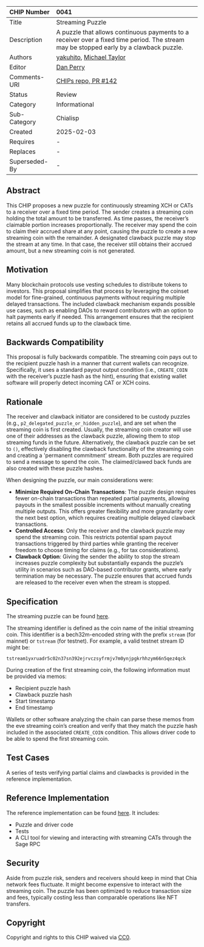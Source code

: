 CHIP Number   | 0041
:-------------|:----
Title         | Streaming Puzzle
Description   | A puzzle that allows continuous payments to a receiver over a fixed time period. The stream may be stopped early by a clawback puzzle.
Authors       | [yakuhito](https://github.com/yakuhito), [Michael Taylor](https://github.com/MichaelTaylor3D)
Editor        | [Dan Perry](https://github.com/danieljperry)
Comments-URI  | [CHIPs repo, PR #142](https://github.com/Chia-Network/chips/pull/142)
Status        | Review
Category      | Informational
Sub-Category  | Chialisp
Created       | 2025-02-03
Requires      | -
Replaces      | -
Superseded-By | -

## Abstract
This CHIP proposes a new puzzle for continuously streaming XCH or CATs to a receiver over a fixed time period. The sender creates a streaming coin holding the total amount to be transferred. As time passes, the receiver’s claimable portion increases proportionally. The receiver may spend the coin to claim their accrued share at any point, causing the puzzle to create a new streaming coin with the remainder. A designated clawback puzzle may stop the stream at any time. In that case, the receiver still obtains their accrued amount, but a new streaming coin is not generated.

## Motivation
Many blockchain protocols use vesting schedules to distribute tokens to investors. This proposal simplifies that process by leveraging the coinset model for fine-grained, continuous payments without requiring multiple delayed transactions. The included clawback mechanism expands possible use cases, such as enabling DAOs to reward contributors with an option to halt payments early if needed. This arrangement ensures that the recipient retains all accrued funds up to the clawback time.

## Backwards Compatibility
This proposal is fully backwards compatible. The streaming coin pays out to the recipient puzzle hash in a manner that current wallets can recognize. Specifically, it uses a standard payout output condition (i.e., `CREATE_COIN` with the receiver’s puzzle hash as the hint), ensuring that existing wallet software will properly detect incoming CAT or XCH coins.

## Rationale
The receiver and clawback initiator are considered to be custody puzzles (e.g., `p2_delegated_puzzle_or_hidden_puzzle`), and are set when the streaming coin is first created. Usually, the streaming coin creator will use one of their addresses as the clawback puzzle, allowing them to stop streaming funds in the future. Alternatively, the clawback puzzle can be set to `()`, effectively disabling the clawback functionality of the streaming coin and creating a 'permanent commitment' stream. Both puzzles are required to send a message to spend the coin. The claimed/clawed back funds are also created with these puzzle hashes.

When designing the puzzle, our main considerations were:
 - **Minimize Required On-Chain Transactions**: The puzzle design requires fewer on-chain transactions than repeated partial payments, allowing payouts in the smallest possible increments without manually creating multiple outputs. This offers greater flexibility and more granularity over the next best option, which requires creating multiple delayed clawback transactions.
 - **Controlled Access**: Only the receiver and the clawback puzzle may spend the streaming coin. This restricts potential spam payout transactions triggered by third parties while granting the receiver freedom to choose timing for claims (e.g., for tax considerations).
- **Clawback Option**: Giving the sender the ability to stop the stream increases puzzle complexity but substantially expands the puzzle’s utility in scenarios such as DAO-based contributor grants, where early termination may be necessary. The puzzle ensures that accrued funds are released to the receiver even when the stream is stopped.

## Specification
The streaming puzzle can be found [here](https://github.com/Yakuhito/streaming/blob/ceae7e4925f43c022ba913f8c41371b039784a8c/puzzles/stream.clsp).

The streaming identifier is defined as the coin name of the initial streaming coin. This identifier is a bech32m-encoded string with the prefix `stream` (for mainnet) or `tstream` (for testnet). For example, a valid testnet stream ID might be:

```
tstream1yxruadr5c02n37sn392ejrvczsyfrmjv7m0ynjpgkrhhzym66n5qez4qck
```

During creation of the first streaming coin, the following information must be provided via memos:
 - Recipient puzzle hash
 - Clawback puzzle hash
 - Start timestamp
 - End timestamp

Wallets or other software analyzing the chain can parse these memos from the eve streaming coin’s creation and verify that they match the puzzle hash included in the associated `CREATE_COIN` condition. This allows driver code to be able to spend the first streaming coin. 


## Test Cases
A series of tests verifying partial claims and clawbacks is provided in the reference implementation.

## Reference Implementation
The reference implementation can be found [here](https://github.com/Yakuhito/streaming/tree/master). It includes:
 - Puzzle and driver code
 - Tests
 - A CLI tool for viewing and interacting with streaming CATs through the Sage RPC

## Security
Aside from puzzle risk, senders and receivers should keep in mind that Chia network fees fluctuate. It might become expensive to interact with the streaming coin. The puzzle has been optimized to reduce transaction size and fees, typically costing less than comparable operations like NFT transfers.

## Copyright
Copyright and rights to this CHIP waived via [CC0](https://creativecommons.org/publicdomain/zero/1.0/).
